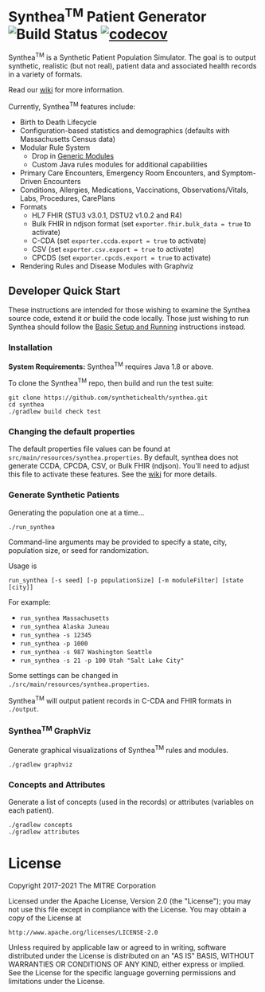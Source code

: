 # Synthea<sup>TM</sup> Patient Generator ![Build Status](https://github.com/synthetichealth/synthea/workflows/.github/workflows/ci-build-test.yml/badge.svg?branch=master) [![codecov](https://codecov.io/gh/synthetichealth/synthea/branch/master/graph/badge.svg)](https://codecov.io/gh/synthetichealth/synthea)

Synthea<sup>TM</sup> is a Synthetic Patient Population Simulator. The goal is to output synthetic, realistic (but not real), patient data and associated health records in a variety of formats.

Read our [wiki](https://github.com/synthetichealth/synthea/wiki) for more information.

Currently, Synthea<sup>TM</sup> features include:
- Birth to Death Lifecycle
- Configuration-based statistics and demographics (defaults with Massachusetts Census data)
- Modular Rule System
  - Drop in [Generic Modules](https://github.com/synthetichealth/synthea/wiki/Generic-Module-Framework)
  - Custom Java rules modules for additional capabilities
- Primary Care Encounters, Emergency Room Encounters, and Symptom-Driven Encounters
- Conditions, Allergies, Medications, Vaccinations, Observations/Vitals, Labs, Procedures, CarePlans
- Formats
  - HL7 FHIR (STU3 v3.0.1, DSTU2 v1.0.2 and R4)
  - Bulk FHIR in ndjson format (set `exporter.fhir.bulk_data = true` to activate)
  - C-CDA (set `exporter.ccda.export = true` to activate)
  - CSV (set `exporter.csv.export = true` to activate)
  - CPCDS (set `exporter.cpcds.export = true` to activate)
- Rendering Rules and Disease Modules with Graphviz

## Developer Quick Start

These instructions are intended for those wishing to examine the Synthea source code, extend it or build the code locally. Those just wishing to run Synthea should follow the [Basic Setup and Running](https://github.com/synthetichealth/synthea/wiki/Basic-Setup-and-Running) instructions instead.

### Installation

**System Requirements:**
Synthea<sup>TM</sup> requires Java 1.8 or above.

To clone the Synthea<sup>TM</sup> repo, then build and run the test suite:
```
git clone https://github.com/synthetichealth/synthea.git
cd synthea
./gradlew build check test
```

### Changing the default properties 


The default properties file values can be found at `src/main/resources/synthea.properties`.
By default, synthea does not generate CCDA, CPCDA, CSV, or Bulk FHIR (ndjson). You'll need to
adjust this file to activate these features.  See the [wiki](https://github.com/synthetichealth/synthea/wiki)
for more details.



### Generate Synthetic Patients
Generating the population one at a time...
```
./run_synthea
```

Command-line arguments may be provided to specify a state, city, population size, or seed for randomization.

Usage is 
```
run_synthea [-s seed] [-p populationSize] [-m moduleFilter] [state [city]]
```
For example:

 - `run_synthea Massachusetts`
 - `run_synthea Alaska Juneau`
 - `run_synthea -s 12345`
 - `run_synthea -p 1000`
 - `run_synthea -s 987 Washington Seattle`
 - `run_synthea -s 21 -p 100 Utah "Salt Lake City"`

Some settings can be changed in `./src/main/resources/synthea.properties`.

Synthea<sup>TM</sup> will output patient records in C-CDA and FHIR formats in `./output`.

### Synthea<sup>TM</sup> GraphViz
Generate graphical visualizations of Synthea<sup>TM</sup> rules and modules.
```
./gradlew graphviz
```

### Concepts and Attributes
Generate a list of concepts (used in the records) or attributes (variables on each patient).
```
./gradlew concepts
./gradlew attributes
```

# License

Copyright 2017-2021 The MITRE Corporation

Licensed under the Apache License, Version 2.0 (the "License");
you may not use this file except in compliance with the License.
You may obtain a copy of the License at

    http://www.apache.org/licenses/LICENSE-2.0

Unless required by applicable law or agreed to in writing, software
distributed under the License is distributed on an "AS IS" BASIS,
WITHOUT WARRANTIES OR CONDITIONS OF ANY KIND, either express or implied.
See the License for the specific language governing permissions and
limitations under the License.
